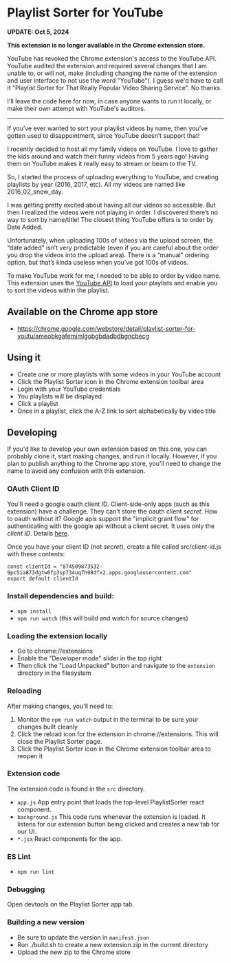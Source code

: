 # Playlist Sorter for YouTube

**UPDATE: Oct 5, 2024**

**This extension is no longer available in the Chrome extension store.**

YouTube has revoked the Chrome extension's access to the YouTube API. YouTube audited the extension and required several changes that I am unable to, or will not, make (including changing the name of the extension and user interface to not use the word "YouTube"). I guess we'd have to call it "Playlist Sorter for That Really Popular Video Sharing Service". No thanks.

I'll leave the code here for now, in case anyone wants to run it locally, or make their own attempt with YouTube's auditors.

---

If you’ve ever wanted to sort your playlist videos by name, then you’ve gotten used to disappointment, since YouTube doesn’t support that!

I recently decided to host all my family videos on YouTube. I love to gather the kids around and watch their funny videos from 5 years ago! Having them on YouTube makes it really easy to stream or beam to the TV.

So, I started the process of uploading everything to YouTube, and creating playlists by year (2016, 2017, etc). All my videos are named like 2016_02_snow_day.

I was getting pretty excited about having all our videos so accessible. But then I realized the videos were not playing in order. I discovered there’s no way to sort by name/title! The closest thing YouTube offers is to order by Date Added.

Unfortunately, when uploading 100s of videos via the upload screen, the “date added” isn’t very predictable (even if you are careful about the order you drop the videos into the upload area). There is a “manual” ordering option, but that’s kinda useless when you’ve got 100s of videos.

To make YouTube work for me, I needed to be able to order by video name. This extension uses the [YouTube API](https://developers.google.com/youtube/v3/) to load your playlists and enable you to sort the videos within the playlist.

## Available on the Chrome app store

- https://chrome.google.com/webstore/detail/playlist-sorter-for-youtu/ameobkgafemjmlgobgbdadbdbgncbecg

## Using it

- Create one or more playlists with some videos in your YouTube account
- Click the Playlist Sorter icon in the Chrome extension toolbar area
- Login with your YouTube credentials
- You playlists will be displayed
- Click a playlist
- Once in a playlist, click the A-Z link to sort alphabetically by video title

## Developing

If you'd like to develop your own extension based on this one, you can probably clone it, start making changes, and run it locally. However, if you plan to publish anything to the Chrome app store, you'll need to change the name to avoid any confusion with this extension.

### OAuth Client ID
You'll need a google oauth client ID. Client-side-only apps (such as this extension) have a challenge. They can't store the oauth client _secret_. How to oauth without it? Google apis support the "implicit grant flow" for authenticating with the google api without a client secret. It uses only the _client ID_. Details [here](https://developers.google.com/youtube/v3/guides/auth/client-side-web-apps).

Once you have your client ID (not _secret_), create a file called src/client-id.js with these contents: 

```
const clientId = "874509873532-9pc5ia873dgtw6fp3sp734uq7h98dfx2.apps.googleusercontent.com"
export default clientId
```

### Install dependencies and build:
- `npm install`
- `npm run watch` (this will build and watch for source changes)

### Loading the extension locally

- Go to chrome://extensions
- Enable the "Developer mode" slider in the top right
- Then click the "Load Unpacked" button and navigate to the `extension` directory in the filesystem

### Reloading

After making changes, you'll need to:

1. Monitor the `npm run watch` output in the terminal to be sure your changes built cleanly
2. Click the reload icon for the extension in chrome://extensions. This will close the Playlist Sorter page.
3. Click the Playlist Sorter icon in the Chrome extension toolbar area to reopen it

### Extension code

The extension code is found in the `src` directory.

- `app.js` App entry point that loads the top-level PlaylistSorter react component.
- `background.js` This code runs whenever the extension is loaded. It listens for our extension button being clicked and creates a new tab for our UI.
- `*.jsx` React components for the app.

### ES Lint
- `npm run lint`

### Debugging

Open devtools on the Playlist Sorter app tab.

### Building a new version

- Be sure to update the version in `manifest.json`
- Run ./build.sh to create a new extension.zip in the current directory
- Upload the new zip to the Chrome store
